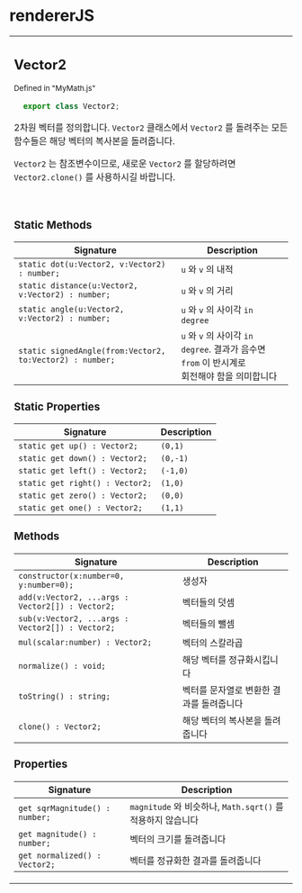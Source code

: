 # rendererJS

<table><tr><td>
  
   ## Vector2
  <sub> Defined in "MyMath.js"</sub>
  ``` js
    export class Vector2;
  ```
  2차원 벡터를 정의합니다. `Vector2` 클래스에서 `Vector2` 를 돌려주는 모든 함수들은
  해당 벡터의 복사본을 돌려줍니다. <br>

  `Vector2` 는 참조변수이므로, 새로운 `Vector2` 를 할당하려면 `Vector2.clone()` 를 사용하시길 바랍니다. 

  <br>
  
  ### Static Methods
  |Signature|Description|
  |-|-|
  |`static dot(u:Vector2, v:Vector2) : number;`|`u` 와 `v` 의 내적|
  |`static distance(u:Vector2, v:Vector2) : number;`|`u` 와 `v` 의 거리|
  |`static angle(u:Vector2, v:Vector2) : number;`|`u` 와 `v` 의 사이각 `in degree`|
  |`static signedAngle(from:Vector2, to:Vector2) : number;`|`u` 와 `v` 의 사이각 `in degree`. 결과가 음수면 `from` 이 반시계로<br> 회전해야 함을 의미합니다|

  ### Static Properties
  |Signature|Description|
  |-|-|
  |`static get up() : Vector2;`|`(0,1)`|
  |`static get down() : Vector2;`|`(0,-1)`|
  |`static get left() : Vector2;`|`(-1,0)`|
  |`static get right() : Vector2;`|`(1,0)`|
  |`static get zero() : Vector2;`|`(0,0)`|
  |`static get one() : Vector2;`|`(1,1)`|


  ### Methods
  |Signature|Description|
  |-|-|
  |`constructor(x:number=0, y:number=0);`|생성자|
  |`add(v:Vector2, ...args : Vector2[]) : Vector2;`|벡터들의 덧셈|
  |`sub(v:Vector2, ...args : Vector2[]) : Vector2;`|벡터들의 뺄셈|
  |`mul(scalar:number) : Vector2;`|벡터의 스칼라곱|
  |`normalize() : void;`|해당 벡터를 정규화시킵니다|
  |`toString() : string;`|벡터를 문자열로 변환한 결과를 돌려줍니다|
  |`clone() : Vector2;`|해당 벡터의 복사본을 돌려줍니다|
  
  ### Properties
  |Signature|Description|
  |-|-|
  |`get sqrMagnitude() : number;`|`magnitude` 와 비슷하나, `Math.sqrt()` 를 적용하지 않습니다|
  |`get magnitude() : number;`|벡터의 크기를 돌려줍니다|
  |`get normalized() : Vector2;`|벡터를 정규화한 결과를 돌려줍니다|
  
</td></tr></table>
